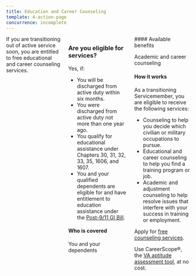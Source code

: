 ```yaml
---
title: Education and Career Counseling
template: 4-action-page
concurrence: incomplete
---
```


<div class="main" role="main" markdown="0">

<div class="section one" markdown="0">
<div class="primary" markdown="0">
<div class="row" markdown="0">
<div class="small-12 columns" markdown="1">
<div markdown="1">
If you are transitioning out of active service soon, you are entitled to free educational and career counseling services.
</div>
<div class="call-out" markdown="1">

### Are you eligible for services?

Yes, if:

-	You will be discharged from active duty within six months.
-	You were discharged from active duty not more than one year ago.
-	You qualify for educational assistance under Chapters 30, 31, 32, 33, 35, 1606, and 1607.
-	You and your qualified dependents are eligible for and have entitlement to education assistance under the [Post-9/11 GI Bill](/education/gi-bill/post-9-11/).

#### Who is covered

You and your dependents
</div>
<div markdown="1">
#### Available benefits

Academic and career counseling

#### How it works

As a transitioning Servicemember, you are eligible to receive the following services:

-	Counseling to help you decide which civilian or military occupations to pursue.
-	Educational and career counseling to help you find a training program or job.
-	Academic and adjustment counseling to help resolve issues that interfere with your success in training or employment.

Apply for [free counseling services](http://www.vba.va.gov/pubs/forms/VBA-28-8832-ARE.pdf).

Use CareerScope®, the [VA aptitude assessment tool](https://va.careerscope.net/gibill), at no cost.

</div>

</div>
</div>
</div>


</div>

